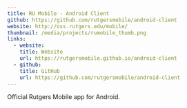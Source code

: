 ```yaml
---
title: RU Mobile - Android Client
github: https://github.com/rutgersmobile/android-client
website: http://oss.rutgers.edu/mobile/
thumbnail: /media/projects/rumobile_thumb.png
links:
  - website:
    title: Website
    url: https://rutgersmobile.github.io/android-client
  - github:
    title: GitHub
    url: https://github.com/rutgersmobile/android-client
---
```

Official Rutgers Mobile app for Android.
